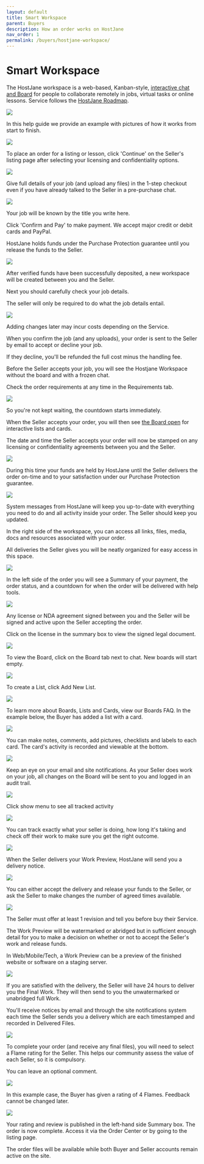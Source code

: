 ```yaml
---
layout: default
title: Smart Workspace
parent: Buyers
description: How an order works on HostJane
nav_order: 1
permalink: /buyers/hostjane-workspace/
---
```


# Smart Workspace

<span class="blue">The HostJane workspace is a web-based, Kanban-style, [interactive chat and Board](/getting-started/what-are-boards/) for people to collaborate remotely in jobs, virtual tasks or online lessons. Service follows the [HostJane Roadmap](/buyers/hostjane-roadmap/).</span>

![](/assets/board-view.png)

In this help guide we provide an example with pictures of how it works from start to finish.

![](/assets/example-listing.png)


To place an order for a listing or lesson, click 'Continue' on the Seller's listing page after selecting your licensing and confidentiality options.

![](/assets/job-checkout.png)

<span class="green">Give full details of your job (and upload any files) in the 1-step checkout even if you have already talked to the Seller in a pre-purchase chat.</span>

![](/assets/job-details.png)

Your job will be known by the title you write here.

<span class="green">Click 'Confirm and Pay' to make payment. We accept major credit or debit cards and PayPal.</span>

HostJane holds funds under the Purchase Protection guarantee until you release the funds to the Seller.

![](/assets/payment.png)

After verified funds have been successfully deposited, a new workspace will be created between you and the Seller.

Next you should carefully check your job details.

The seller will only be required to do what the job details entail.

![](/assets/confirm.png)

Adding changes later may incur costs depending on the Service.

When you confirm the job (and any uploads), your order is sent to the Seller by email to accept or decline your job. 

If they decline, you'll be refunded the full cost minus the handling fee.

<span class="red">Before the Seller accepts your job, you will see the Hostjane Workspace without the board and with a frozen chat.</span>

Check the order requirements at any time in the Requirements tab.

![](/assets/tabs.png)

So you're not kept waiting, the countdown starts immediately.

<span class="yellow">When the Seller accepts your order, you will then see [the Board open](/getting-started/what-are-boards/) for interactive lists and cards. </span>

The date and time the Seller accepts your order will now be stamped on any licensing or confidentiality agreements between you and the Seller.

![](/assets/board-tab.png)

During this time your funds are held by HostJane until the Seller delivers the order on-time and to your satisfaction under our Purchase Protection guarantee.

![](/assets/order-accepted.png)

System messages from HostJane will keep you up-to-date with everything you need to do and all activity inside your order. The Seller should keep you updated.

In the right side of the workspace, you can access all links, files, media, docs and resources associated with your order. 

All deliveries the Seller gives you will be neatly organized for easy access in this space.

![](/assets/resource-bar.png)

In the left side of the order you will see a Summary of your payment, the order status, and a countdown for when the order will be delivered with help tools.

![](/assets/summary.png)

Any license or NDA agreement signed between you and the Seller will be signed and active upon the Seller accepting the order.

Click on the license in the summary box to view the signed legal document.

![](/assets/license.png)

To view the Board, click on the Board tab next to chat. New boards will start empty.

![](/assets/board-tab.png)

To create a List, click Add New List.

![](/assets/new-list.png)

To learn more about Boards, Lists and Cards, view our Boards FAQ. In the example below, the Buyer has added a list with a card.

![](/assets/Board-1.png)

You can make notes, comments, add pictures, checklists and labels to each card. The card's activity is recorded and viewable at the bottom.

![](/assets/card.png)

Keep an eye on your email and site notifications. As your Seller does work on your job, all changes on the Board will be sent to you and logged in an audit trail.

![](/assets/board-changes.png)

Click show menu to see all tracked activity

![](/assets/trail.png)

You can track exactly what your seller is doing, how long it's taking and check off their work to make sure you get the right outcome.

![](/assets/example-job.png)

When the Seller delivers your Work Preview, HostJane will send you a delivery notice.

![](/assets/delivery.png)

You can either accept the delivery and release your funds to the Seller, or ask the Seller to make changes the number of agreed times available.

![](/assets/accept-release.png)

The Seller must offer at least 1 revision and tell you before buy their Service.

The Work Preview will be watermarked or abridged but in sufficient enough detail for you to make a decision on whether or not to accept the Seller's work and release funds.

In Web/Mobile/Tech, a Work Preview can be a preview of the finished website or software on a staging server.

![](/assets/first-delivery.png)

If you are satisfied with the delivery, the Seller will have 24 hours to deliver you the Final Work. They will then send to you the unwatermarked or unabridged full Work.

You'll receive notices by email and through the site notifications system each time the Seller sends you a delivery which are each timestamped and recorded in Delivered Files.

![](/assets/track.png)

To complete your order (and receive any final files), you will need to select a Flame rating for the Seller. This helps our community assess the value of each Seller, so it is compulsory.

You can leave an optional comment.

![](/assets/review.png)

In this example case, the Buyer has given a rating of 4 Flames. Feedback cannot be changed later. 

![](/assets/delivery-complete.png)

Your rating and review is published in the left-hand side Summary box.
The order is now complete. Access it via the Order Center or by going to the listing page.

The order files will be available while both Buyer and Seller accounts remain active on the site.